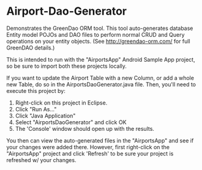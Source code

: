 Airport-Dao-Generator
=====================

Demonstrates the GreenDao ORM tool.  This tool auto-generates database Entity model POJOs and DAO files
to perform normal CRUD and Query operations on your entity objects. (See http://greendao-orm.com/ for full GreenDAO details.)

This is intended to run with the "AirportsApp" Android Sample App project, so be sure to import both these projects locally.  

If you want to update the Airport Table with a new Column, or add a whole new Table, do so
in the AirportsDaoGenerator.java file.  Then, you'll need to execute this project by:

1.  Right-click on this project in Eclipse.
2.  Click "Run As..."
3.  Click "Java Application"
4.  Select "AirportsDaoGenerator" and click OK
5.  The 'Console' window should open up with the results.

You then can view the auto-generated files in the "AirportsApp" and see if your changes were added there.  However, 
first right-click on the "AirportsApp" project and click 'Refresh' to be sure your project is refreshed w/ your changes.






